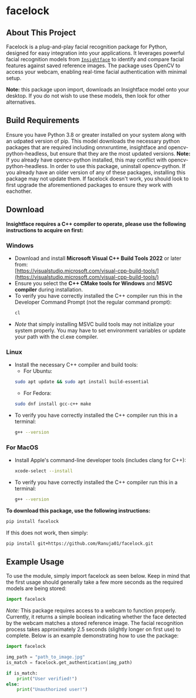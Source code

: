 # facelock
## About This Project  
Facelock is a plug-and-play facial recognition package for Python, designed for easy integration into your applications. It leverages powerful facial recognition models from [`Insightface`](https://github.com/deepinsight/insightface) to identify and compare facial features against saved reference images. The package uses OpenCV to access your webcam, enabling real-time facial authentication with minimal setup.

**Note:** this package upon import, downloads an Insightface model onto your desktop. If you do not wish to use these models, then look for other alternatives.

## Build Requirements
Ensure you have Python 3.8 or greater installed on your system along with an udpated version of pip. This model downloads the necessary python packages that are required including onnxruntime, insightface and opencv-python-headless, but ensure that they are the most updated versions. **Note:** If you already have opencv-python installed, this may conflict with opencv-python-headless. In order to use this package, uninstall opencv-python. If you already have an older version of any of these packages, installing this package may not update them. If facelock doesn't work, you should look to first upgrade the aforementioned packages to ensure they work with eachother. 

## Download
**Insightface requires a C++ compiler to operate, please use the following instructions to acquire on first:**
### Windows  
- Download and install **Microsoft Visual C++ Build Tools 2022** or later from:  
  [https://visualstudio.microsoft.com/visual-cpp-build-tools/](https://visualstudio.microsoft.com/visual-cpp-build-tools/)  
- Ensure you select the **C++ CMake tools for Windows** and **MSVC compiler** during installation.
- To verify you have correctly installed the C++ compiler run this in the Developer Command Prompt (not the regular command prompt):
  ```sh
  cl
  ```
- *Note* that simply installing MSVC build tools may not initialize your system properly. You may have to set environment
  variables or update your path with the cl.exe compiler.
### Linux  
- Install the necessary C++ compiler and build tools:
  - For Ubuntu: 
  ```sh
  sudo apt update && sudo apt install build-essential
  ```
  - For Fedora:
  ```sh
  sudo dnf install gcc-c++ make
  ```
- To verify you have correctly installed the C++ compiler run this in a terminal:
  ```sh
  g++ --version 
  ```
### For MacOS
- Install Apple's command-line developer tools (includes clang for C++):
  
  ```sh
  xcode-select --install
  ```
- To verify you have correctly installed the C++ compiler run this in a terminal:
  ```sh
  g++ --version 
  ```
  
**To download this package, use the following instructions:**
  ```sh
  pip install facelock
  ```
If this does not work, then simply:
  ```sh
  pip install git+https://github.com/Ranuja01/facelock.git
  ```
## Example Usage
To use the module, simply import facelock as seen below. Keep in mind that the first usage should generally take a few more seconds as the required models are being stored:
```python
import facelock
```
*Note:* This package requires access to a webcam to function properly. Currently, it returns a simple boolean indicating whether the face detected by the webcam matches a stored reference image. The facial recognition process takes approximately 2.5 seconds (slightly longer on first use) to complete. Below is an example demonstrating how to use the package:
```python
import facelock

img_path = "path_to_image.jpg"
is_match = facelock.get_authentication(img_path)

if is_match:
    print("User verified!")
else:
    print("Unauthorized user!")      
```
